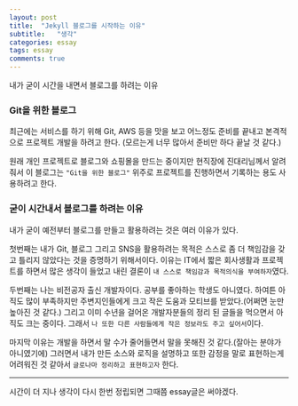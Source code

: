 ```yaml
---
layout: post
title:  "Jekyll 블로그를 시작하는 이유"
subtitle:   "생각"
categories: essay
tags: essay
comments: true
---
```


내가 굳이 시간을 내면서 블로그를 하려는 이유    



### Git을 위한 블로그

최근에는 서비스를 하기 위해 Git, AWS 등을 맛을 보고 어느정도 준비를 끝내고 본격적으로 프로젝트 개발을 하려고 한다. (모르는게 너무 많아서 준비만 하다 끝날 것 같다.)    

원래 개인 프로젝트로 블로그와 쇼핑몰을 만드는 중이지만 현직장에 진대리님께서 알려줘서 이 블로그는 `"Git을 위한 블로그"` 위주로 프로젝트를 진행하면서 기록하는 용도 사용하려고 한다.    



### 굳이 시간내서 블로그를 하려는 이유

내가 굳이 예전부터 블로그를 만들고 활용하려는 것은 여러 이유가 있다.

첫번째는 내가 Git, 블로그 그리고 SNS을 활용하려는 목적은 스스로 좀 더 책임감을 갖고 틀리지 않았다는 것을 증명하기 위해서이다. 이유는 IT에서 짧은 회사생활과 프로젝트를 하면서 많은 생각이 들었고 내린 결론이 `내 스스로 책임감과 목적의식을 부여하자`였다.

두번째는 나는 비전공자 출신 개발자이다. 공부를 좋아하는 학생도 아니였다. 하여튼 아직도 많이 부족하지만 주변지인들에게 크고 작은 도움과 모티브를 받았다.(어쩌면 눈만 높아진 것 같다.) 그리고 이미 수년을 걸어온 개발자분들의 정리 된 글들을 먹으면서 아직도 크는 중이다. 그래서 `나 또한 다른 사람들에게 작은 정보라도 주고 싶어서`이다.

마지막 이유는 개발을 하면서 말 수가 줄어들면서 말을 못해진 것 같다.(잘아는 분야가 아니였기에) 그러면서 내가 만든 소스와 로직을 설명하고 또한 감정을 말로 표현하는게 어려워진 것 같아서 `글로나마 정리하고 표현하고자` 한다.

---
시간이 더 지나 생각이 다시 한번 정립되면 그때쯤 essay글은 써야겠다.